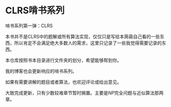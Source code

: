 # CLRS啃书系列

啃书系列第一弹：CLRS

本书并不是CLRS中的题解或所有算法实现，仅仅只是写给本蒟蒻自己看的一些东西，所以肯定不会满足绝大多数人的需求，这里只记录了一些我觉得需要记录的东西。

本仓库按照书本目录进行文件夹的划分，希望能够帮到你。

我的博客也会更新响应的啃书系列。

如果有需要讲解的题目或者算法，也欢迎评论或给出意见。

大致完成更新，只有少数较难章节暂时搁置。主要是$NP$完全问题与近似算法那两章。

